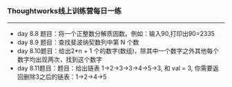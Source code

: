### Thoughtworks线上训练营每日一练

---

* day 8.8 题目：将一个正整数分解质因数。例如：输入90,打印出90=2335
* day 8.9 题目：查找斐波纳契数列中第 N 个数
* day 8.10题目：给出2*n + 1 个的数字(数组)，除其中一个数字之外其他每个数字均出现两次，找到这个数字
* day 8.11题目：题目：给出链表 1->2->3->3->4->5->3, 和 val = 3, 你需要返回删除3之后的链表：1->2->4->5

